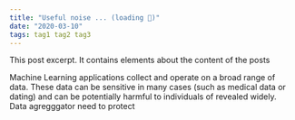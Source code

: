 ```yaml
---
title: "Useful noise ... (loading 📝)"
date: "2020-03-10"
tags: tag1 tag2 tag3
---
```


This post excerpt. It contains elements about the content of the posts

Machine Learning applications collect and operate on a broad range of data. These data can be sensitive in many cases (such as medical data or dating) and can be potentially harmful to individuals of revealed widely. Data agregggator need to protect
